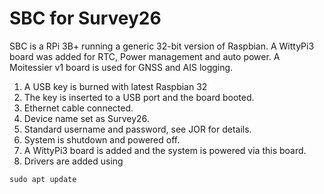 # SBC for Survey26
SBC is a RPi 3B+ running a generic 32-bit version of Raspbian.
A WittyPi3 board was added for RTC, Power management and auto power.
A Moitessier v1 board is used for GNSS and AIS logging.

1. A USB key is burned with latest Raspbian 32
2. The key is inserted to a USB port and the board booted.
3. Ethernet cable connected.
4. Device name set as Survey26.
5. Standard username and password, see JOR for details.
6. System is shutdown and powered off.
7. A WittyPi3 board is added and the system is powered via this board.
8. Drivers are added using
```shell
sudo apt update
```
